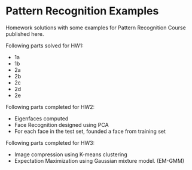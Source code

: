 # Pattern Recognition Examples
Homework solutions with some examples for Pattern Recognition Course published here.

Following parts solved for HW1:
- 1a
- 1b
- 2a
- 2b
- 2c
- 2d
- 2e

Following parts completed for HW2:
- Eigenfaces computed
- Face Recognition designed using PCA
- For each face in the test set, founded a face from training set

Following parts completed for HW3:
- Image compression using K-means clustering
- Expectation Maximization using Gaussian mixture model. (EM-GMM)
